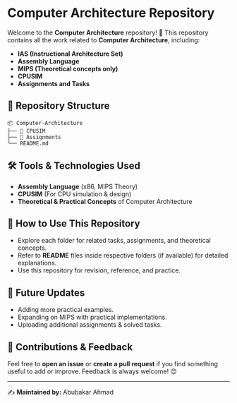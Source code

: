 # Computer Architecture Repository

Welcome to the **Computer Architecture** repository! 🚀 This repository contains all the work related to **Computer Architecture**, including:

- **IAS (Instructional Architecture Set)**
- **Assembly Language**
- **MIPS (Theoretical concepts only)**
- **CPUSIM**
- **Assignments and Tasks**

## 📂 Repository Structure

```
📦 Computer-Architecture
├── 📁 CPUSIM
├── 📁 Assignments
└── README.md
```

## 🛠 Tools & Technologies Used
- **Assembly Language** (x86, MIPS Theory)
- **CPUSIM** (For CPU simulation & design)
- **Theoretical & Practical Concepts** of Computer Architecture

## 📌 How to Use This Repository
- Explore each folder for related tasks, assignments, and theoretical concepts.
- Refer to **README** files inside respective folders (if available) for detailed explanations.
- Use this repository for revision, reference, and practice.

## 🚀 Future Updates
- Adding more practical examples.
- Expanding on MIPS with practical implementations.
- Uploading additional assignments & solved tasks.

## 📢 Contributions & Feedback
Feel free to **open an issue** or **create a pull request** if you find something useful to add or improve. Feedback is always welcome! 😊

---
✍ **Maintained by:** Abubakar Ahmad
